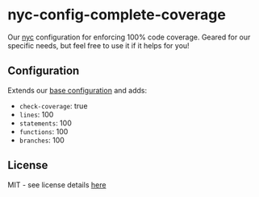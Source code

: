 # nyc-config-complete-coverage
Our [nyc][nyc-pkg-url] configuration for enforcing 100% code coverage. Geared for our specific needs, but feel free to use it if it helps for you!

## Configuration
Extends our [base configuration][base-config-pkg-url] and adds:

- `check-coverage`: true  
- `lines`: 100
- `statements`: 100
- `functions`: 100
- `branches`: 100

## License
MIT - see license details [here][license-url]

[nyc-pkg-url]: https://www.npmjs.com/package/nyc
[base-config-pkg-url]: https://www.npmjs.com/package/@swellaby/nyc-config
[license-url]: https://github.com/swellaby/nyc-config/blob/master/LICENSE